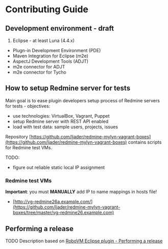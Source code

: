 
# Contributing Guide

## Development environment - draft

1. Eclipse - at least Luna (4.4.x) 
- Plugn-in Development Environment (PDE)
- Maven Integration for Eclipse (m2e)
- AspectJ Development Tools (ADJT)
- m2e connector for ADJT
- m2e connector for Tycho


## How to setup Redmine server for tests

Main goal is to ease plugin developers setup process of Redmine servers for tests - objectives:

* use technologies: VirtualBox, Vagrant, Puppet
* setup Redmine server with REST API enabled
* load with test data: sample users, projects, issues

Repository [https://github.com/ljader/redmine-mylyn-vagrant-boxes](https://github.com/ljader/redmine-mylyn-vagrant-boxes) contains scripts for Redmine test VMs.

TODO:

* figure out reliable static local IP assignment

### Redmine test VMs

**Important**: you must **MANUALLY** add IP to name mappings in hosts file!

* [http://vg-redmine26a.example.com/](https://github.com/ljader/redmine-mylyn-vagrant-boxes/tree/master/vg-redmine26.example.com)

## Performing a release

TODO Description based on [RoboVM Eclipse plugin - Performing a release](
https://github.com/robovm/robovm-eclipse/wiki/Performing-a-release)
